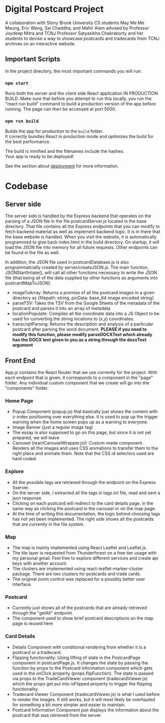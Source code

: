 # Digital Postcard Project 
A collaboration with Stony Brook University CS students May Me Me Maung, Eric Wang, Sai Chaddha, and Mahir Alam advised by Professor Joydeep Mitra and TCNJ Professor Satyasikha Chakraborty and her students to devise a way to showcase postcards and tradecards from TCNJ archives on an interactive website.

## Important Scripts

In the project directory, the most important commands you will run:

### `npm start`

Runs both the server and the client side React application IN PRODUCTION BUILD. Make sure that before you attempt to run this locally, you run the "react run build" command to build a production version of the app before running. The page can then be accessed at port 5000. 

### `npm run build`

Builds the app for production to the `build` folder.\
It correctly bundles React in production mode and optimizes the build for the best performance.

The build is minified and the filenames include the hashes.\
Your app is ready to be deployed!

See the section about [deployment](https://facebook.github.io/create-react-app/docs/deployment) for more information.

# Codebase
## Server side
The server side is handled by the Express backend that operates on the parsing of a JSON file in the file postcardServer.js located in the base directory. That file contains all the Express endpoints that you can modify to fetch backend material as well as implement backend logic. It is in there that the base website is handled. When you visit the website, it is automatically programmed to give back index.html in the build directory. On startup, it will load the JSON file into memory for all future requests. Other endpoints can be found in the file as well. 

In addition, the JSON file used in postcardDatabase.js is also programmatcially created by server/createJSON.js. The main function, JSONStartIntiate(), will call all other functions necessary to write the JSON file (that being all of the data supplied by other functions as arguments into postcardMapToJSON). 
- imageToArray: Returns a promise of all the postcard images in a given directory as {filepath: string, picData: base_64 image encoded string}
- parseTSV: Takes the TSV from the Google Sheets of the metadata of the postcard and parses it into an array of metadata
- locationPopulate: Compiles all the coordinate data into a JS Object to be used for converting the string locations to (x,y) coordinates.
- transcriptParsing: Returns the description and analysis of a particular postcard after parsing the word document. **PLEASE if you need to modify this function, please modify parseDOCXText which already has the DOCX text given to you as a string through the docxText argument**


## Front End
App.js contains the React Router that we use currently for the project. With each endpoint that is given, it corresponds to a component in the "page" folder. Any individual custom component that we create will go into the "components" folder.

### Home Page
- Popup Component (popup.js) that basically just shows the content with z-index positioning over everything else. It is used to pop up the trigger warning when the home screen pops up as a warning to everyone.
- Image Banner (just a regular image tag)
- The essay is also supposed to go on this page, but since it is not yet prepared, we will leave
- Carousel (reactCarouselWrapper.js)l: Custom-made component. Renders all the images and uses CSS animations to transfer them to the right place and animate them. Note that the CSS id selectors used are hard coded.

### Explore
- All the possible tags are retrieved through the endpoint on the Express Sserver.
- On the server side, I extracted all the tags in tags.txt file, read and sent a json response.
- Clicking on each postcard will redirect to the card details page, in the same way as clicking the postcard in the carousel or on the map page.
- At the time of writing this documentation, the logic behind choosing tags has not yet been implemented. The right side shows all the postcards that are currently in the file system.

### Map
- The map is mainly implemented using React Leaflet and Leaflet.js.
- The tile layer is requested from Thunderforest on a free tier usage with my personal gmail. Feel free to explore different services and create api keys with another account.
- The clusters are implemented using react-leaflet-marker-cluster package. There are two clusters for postcards and trade cards. 
- The original zoom control was replaced for a possibly better user interface.

### Postcard
- Currently just shows all of the postcards that are already retrieved through the "getAll" endpoint.
- The component used to show brief postcard descriptions on the map page is reused here

### Card Details
- Details Component with conditional rendering from whether it is a postcard or a tradecard.
- Flipping functionality: Using lifting of state in the PostcardPage component in postcardPage.js. It changes the state by passing the function by props to the Postcard Information component which gets used in the onClick property (props.flipFunction). The state is passed via props to the TradeCardViewer component (tradecardViewer.js) which the props get put into isFlipped property to trigger the flipping functionality.
- Tradecard Viewer Component (tradecardViewer.js)  is what I used before to render the images. It still works, but it will most likely be overhauled for something a bit more simpler and easier to maintain.
- Postcard Information Component just displays the information about the postcard that was retrieved from the server.

